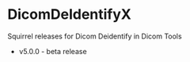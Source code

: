 # DicomDeIdentifyX
Squirrel releases for Dicom Deidentify in Dicom Tools 

* v5.0.0 - beta release 

